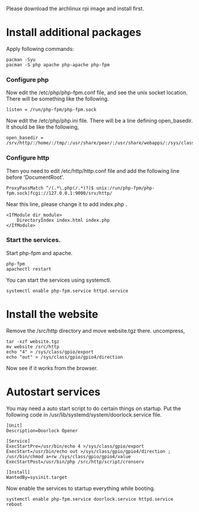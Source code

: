 Please download the archlinux rpi image and install first.

Install additional packages
===============================
Apply following commands:

```
pacman -Syu
pacman -S php apache php-apache php-fpm
```

### Configure php
Now edit the /etc/php/php-fpm.conf file, and see the unix socket location. There will be something like the following.

```
listen = /run/php-fpm/php-fpm.sock
```

Now edit the /etc/php/php.ini file. There will be a line defining open_basedir. It should be like the following,

```
open_basedir = /srv/http/:/home/:/tmp/:/usr/share/pear/:/usr/share/webapps/:/sys/class/gpio/gpio4/
```

### Configure http

Then you need to edit /etc/http/http.conf file and add the following line before 'DocumentRoot'.

```
ProxyPassMatch ^/(.*\.php(/.*)?)$ unix:/run/php-fpm/php-fpm.sock|fcgi://127.0.0.1:9000/srv/http/
```

Near this line, please change it to add index.php .

```
<IfModule dir_module>
    DirectoryIndex index.html index.php
</IfModule>
```

### Start the services.

Start php-fpm and apache.

```
php-fpm
apachectl restart
```

You can start the services using systemctl.

```
systemctl enable php-fpm.service httpd.service
```

Install the website
======================

Remove the /src/http directory and move website.tgz there. uncompress,

```
tar -xzf website.tgz 
mv website /src/http
echo "4" > /sys/class/gpio/export
echo "out" > /sys/class/gpio/gpio4/direction
```

Now see if it works from the browser.

Autostart services
====================

You may need a auto start script to do certain things on startup.
Put the following code in /usr/lib/systemd/system/doorlock.service file.

```
[Unit]
Description=Doorlock Opener

[Service]
ExecStartPre=/usr/bin/echo 4 >/sys/class/gpio/export
ExecStart=/usr/bin/echo out >/sys/class/gpio/gpio4/direction ; /usr/bin/chmod a+rw /sys/class/gpio/gpio4/value
ExecStartPost=/usr/bin/php /src/http/script/cronserv

[Install]
WantedBy=sysinit.target
```

Now enable the services to startup everything while booting.

```
systemctl enable php-fpm.service doorlock.service httpd.service
reboot
```
